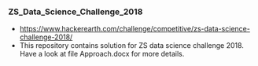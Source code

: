 ### ZS_Data_Science_Challenge_2018
 - https://www.hackerearth.com/challenge/competitive/zs-data-science-challenge-2018/
 - This repository contains solution for ZS data science challenge 2018. Have a look at file Approach.docx for more details.

